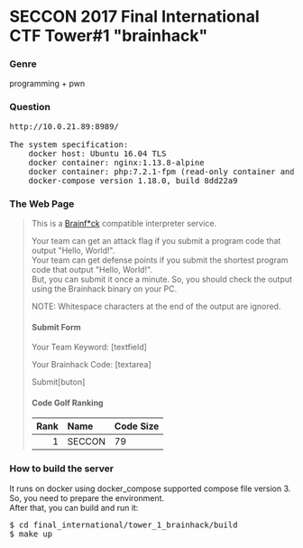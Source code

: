 # SECCON 2017 Final International CTF Tower#1 "brainhack"

### Genre

programming + pwn

### Question

<pre>
http://10.0.21.89:8989/

The system specification:
    docker host: Ubuntu 16.04 TLS
    docker container: nginx:1.13.8-alpine
    docker container: php:7.2.1-fpm (read-only container and append only files)
    docker-compose version 1.18.0, build 8dd22a9
</pre>

### The Web Page

<blockquote>
<p>
This is a <a href="https://en.wikipedia.org/wiki/Brainfuck">Brainf*ck</a> compatible interpreter service.<br>
</p>
<p>
Your team can get an attack flag if you submit a program code that output "Hello, World!".<br>
Your team can get defense points if you submit the shortest program code that output "Hello, World!".<br>
But, you can submit it once a minute. So, you should check the output using the Brainhack binary on your PC.<br>
</p>
<p>
NOTE: Whitespace characters at the end of the output are ignored.
</p>

#### Submit Form

<p><label>Your Team Keyword:
[textfield]
</label></p>

<p><label>Your Brainhack Code:
[textarea]<br>
</label></p>

Submit[buton]

#### Code Golf Ranking

| Rank | Name | Code Size |
|-----:|:-----|:-----|
| 1 | SECCON | 79 |
</blockquote>

### How to build the server

<p>
It runs on docker using docker_compose supported compose file version 3.<br>
So, you need to prepare the environment.<br>
After that, you can build and run it:<br>

<pre>
$ cd final_international/tower_1_brainhack/build
$ make up
</pre>
</p>
